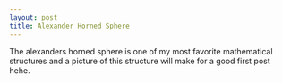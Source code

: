 ```yaml
---
layout: post
title: Alexander Horned Sphere
---
```



The alexanders horned sphere is one of my most favorite mathematical structures and a picture of this structure will make for a 
good first post hehe. 
